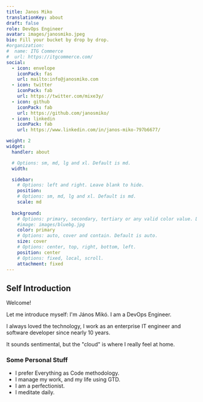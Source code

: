```yaml
---
title: Janos Miko
translationKey: about
draft: false
role: DevOps Engineer
avatar: images/janosmiko.jpeg
bio: Fill your bucket by drop by drop.
#organization:
#  name: ITG Commerce
#  url: https://itgcommerce.com/
social:
  - icon: envelope
    iconPack: fas
    url: mailto:info@janosmiko.com
  - icon: twitter
    iconPack: fab
    url: https://twitter.com/mixe3y/
  - icon: github
    iconPack: fab
    url: https://github.com/janosmiko/
  - icon: linkedin
    iconPack: fab
    url: https://www.linkedin.com/in/janos-miko-797b6677/

weight: 2
widget:
  handler: about

  # Options: sm, md, lg and xl. Default is md.
  width:

  sidebar:
    # Options: left and right. Leave blank to hide.
    position:
    # Options: sm, md, lg and xl. Default is md.
    scale: md
  
  background:
    # Options: primary, secondary, tertiary or any valid color value. Default is primary.
    #image: images/bluebg.jpg
    color: primary
    # Options: auto, cover and contain. Default is auto.
    size: cover
    # Options: center, top, right, bottom, left.
    position: center
    # Options: fixed, local, scroll.
    attachment: fixed
---
```


## Self Introduction

Welcome!

Let me introduce myself: I'm János Mikó. I am a DevOps Engineer.

I always loved the technology, I work as an enterprise IT engineer and software developer since nearly 10 years.

It sounds sentimental, but the "cloud" is where I really feel at home.


### Some Personal Stuff

- I prefer Everything as Code methodology.
- I manage my work, and my life using GTD.
- I am a perfectionist.
- I meditate daily.
